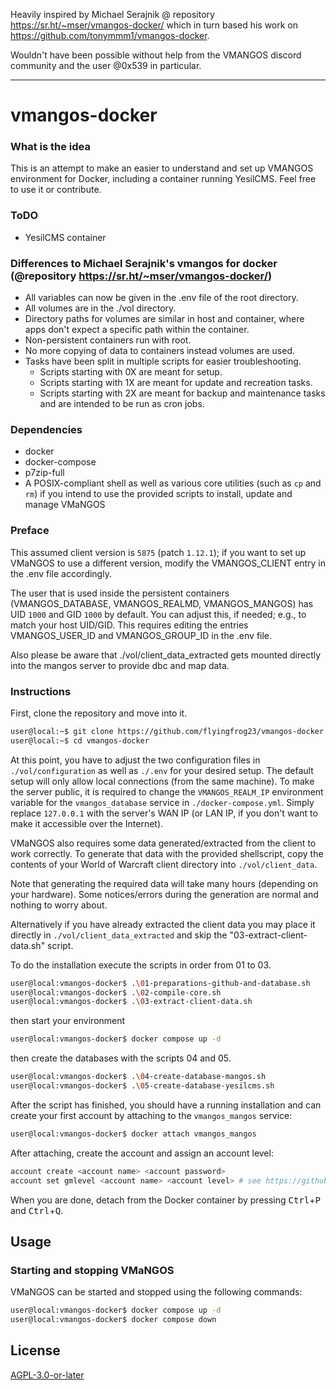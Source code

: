 Heavily inspired by Michael Serajnik @ repository https://sr.ht/~mser/vmangos-docker/ which in turn based his work on https://github.com/tonymmm1/vmangos-docker.

Wouldn't have been possible without help from the VMANGOS discord community and the user @0x539 in particular.

---

# vmangos-docker

### What is the idea

This is an attempt to make an easier to understand and set up VMANGOS environment for Docker, including a container running YesilCMS. Feel free to use it or contribute.

### ToDO

- YesilCMS container

### Differences to Michael Serajnik's vmangos for docker (@repository https://sr.ht/~mser/vmangos-docker/)

- All variables can now be given in the .env file of the root directory.
- All volumes are in the ./vol directory.
- Directory paths for volumes are similar in host and container, where apps don't expect a specific path within the container.
- Non-persistent containers run with root.
- No more copying of data to containers instead volumes are used.
- Tasks have been split in multiple scripts for easier troubleshooting.
   - Scripts starting with 0X are meant for setup.
   - Scripts starting with 1X are meant for update and recreation tasks.
   - Scripts starting with 2X are meant for backup and maintenance tasks and are intended to be run as cron jobs.

### Dependencies

+ docker
+ docker-compose
+ p7zip-full
+ A POSIX-compliant shell as well as various core utilities (such as `cp` and
  `rm`) if you intend to use the provided scripts to install, update and manage
  VMaNGOS

### Preface

This assumed client version is `5875` (patch `1.12.1`); if you want to set up
VMaNGOS to use a different version, modify the VMANGOS_CLIENT entry in the .env file accordingly.

The user that is used inside the persistent containers (VMANGOS_DATABASE, VMANGOS_REALMD, VMANGOS_MANGOS) has UID `1000` and GID `1000` by
default. You can adjust this, if needed; e.g., to match your host UID/GID.
This requires editing the entries VMANGOS_USER_ID and VMANGOS_GROUP_ID in the .env file.

Also please be aware that ./vol/client_data_extracted gets mounted directly into the mangos server to provide dbc and map data.

### Instructions

First, clone the repository and move into it.

```sh
user@local:~$ git clone https://github.com/flyingfrog23/vmangos-docker
user@local:~$ cd vmangos-docker

```

At this point, you have to adjust the two configuration files in `./vol/configuration` as
well as `./.env` for your desired setup. The default setup will
only allow local connections (from the same machine). To make the server
public, it is required to change the `VMANGOS_REALM_IP` environment variable
for the `vmangos_database` service in `./docker-compose.yml`. Simply replace
`127.0.0.1` with the server's WAN IP (or LAN IP, if you don't want to make it
accessible over the Internet).

VMaNGOS also requires some data generated/extracted from the client to work
correctly. To generate that data with the provided shellscript, copy
the contents of your World of Warcraft client directory into
`./vol/client_data`.

Note that generating the required data will take many hours (depending on your
hardware). Some notices/errors during the generation are normal and nothing to
worry about.

Alternatively if you have already extracted the client data you may place it directly
in `./vol/client_data_extracted` and skip the "03-extract-client-data.sh" script.

To do the installation execute the scripts in order from 01 to 03.

```sh
user@local:vmangos-docker$ .\01-preparations-github-and-database.sh
user@local:vmangos-docker$ .\02-compile-core.sh
user@local:vmangos-docker$ .\03-extract-client-data.sh
```
then start your environment

```sh
user@local:vmangos-docker$ docker compose up -d
```

then create the databases with the scripts 04 and 05.

```sh
user@local:vmangos-docker$ .\04-create-database-mangos.sh
user@local:vmangos-docker$ .\05-create-database-yesilcms.sh
```

After the script has finished, you should have a running installation and
can create your first account by attaching to the `vmangos_mangos` service:

```sh
user@local:vmangos-docker$ docker attach vmangos_mangos
```

After attaching, create the account and assign an account level:

```sh
account create <account name> <account password>
account set gmlevel <account name> <account level> # see https://github.com/vmangos/core/blob/79efe80ae39d94a5e52b71179583509b1df75899/src/shared/Common.h#L184-L191
```

When you are done, detach from the Docker container by pressing
<kbd>Ctrl</kbd>+<kbd>P</kbd> and <kbd>Ctrl</kbd>+<kbd>Q</kbd>.

## Usage

### Starting and stopping VMaNGOS

VMaNGOS can be started and stopped using the following commands:

```sh
user@local:vmangos-docker$ docker compose up -d
user@local:vmangos-docker$ docker compose down
```

## License

[AGPL-3.0-or-later](LICENSE)

[vmangos]: https://github.com/vmangos/core
[tonymmm1-vmangos-docker]: https://github.com/tonymmm1/vmangos-docker
[Michael Serajnik vmangos-docker]: https://sr.ht/~mser/
